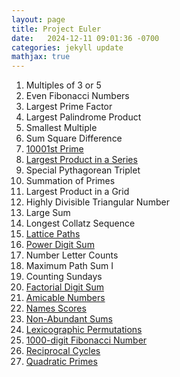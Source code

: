 ```yaml
---
layout: page
title: Project Euler
date:   2024-12-11 09:01:36 -0700
categories: jekyll update
mathjax: true
---
```

<ol>
	   <li>Multiples of 3 or 5</li> 
	   <li>Even Fibonacci Numbers</li>
	   <li>Largest Prime Factor</li>
	   <li>Largest Palindrome Product</li>	   
	   <li>Smallest Multiple</li>
	   <li>Sum Square Difference</li>
	   <li><a href="/jekyll/update/2025/01/10/project-euler-07-10001st-prime.html">
       10001st Prime
       </a></li>
	   <li><a href="/jekyll/update/2025/01/09/project-euler-08-largest-product-in-a-series.html">
       Largest Product in a Series
       </a></li>
	   <li>Special Pythagorean Triplet</li>
	   <li>Summation of Primes</li>
	   <li>Largest Product in a Grid</li>
	   <li>Highly Divisible Triangular Number</li>
	   <li>Large Sum</li>
	   <li>Longest Collatz Sequence</li>
	   <li><a href="/jekyll/update/2025/01/08/project-euler-15-lattice-paths.html">
       Lattice Paths
       </a></li>
	   <li><a href="/jekyll/update/2025/01/07/project-euler-16-power-digit-sum.html">
       Power Digit Sum
       </a></li>
	   <li>Number Letter Counts</li>
	   <li>Maximum Path Sum I</li>
	   <li>Counting Sundays</li>
	   <li><a href="/jekyll/update/2025/01/06/project-euler-20-factorial-digit-sum.html">
       Factorial Digit Sum
       </a></li>
	   <li><a href="/jekyll/update/2025/01/05/project-euler-21-amicable-numbers.html">
        Amicable Numbers
       </a></li>	   
	   <li><a href="/jekyll/update/2024/12/10/project-euler-22-names-scores.html">
        Names Scores
       </a></li>
	   <li><a href="/jekyll/update/2024/12/12/project-euler-23-non-abundant-sums.html">
        Non-Abundant Sums
       </a></li>
	   <li><a href="/jekyll/update/2024/12/13/project-euler-24-lexicographic-permutations.html">
        Lexicographic Permutations
       </a></li>
	   <li><a href="/jekyll/update/2024/12/14/project-euler-25-1000-digit-fibonacci-number.html">
        1000-digit Fibonacci Number
       </a></li>
	   <li><a href="/jekyll/update/2025/01/02/project-euler-26-reciprocal-cycles.html">
        Reciprocal Cycles
       </a></li>
	   <li><a href="/jekyll/update/2025/01/11/project-euler-27-quadratic-primes.html">
        Quadratic Primes
       </a></li>
   </ol>
<br>
